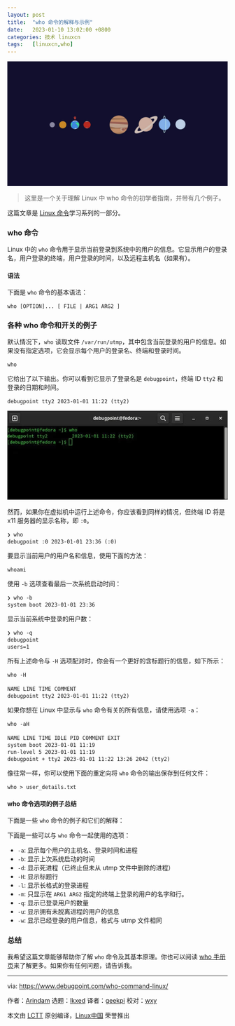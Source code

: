 ```yaml
---
layout: post
title:	"who 命令的解释与示例"
date:	2023-01-10 13:02:00 +0800 
categories:	技术 linuxcn 
tags:	[linuxcn,who]
---
```



![](/Asserts/Images/album/202301/10/130213zb6odhv8gl8cvxvo.jpg)



> 
> 这里是一个关于理解 Linux 中 who 命令的初学者指南，并带有几个例子。
> 
> 
> 


这篇文章是 [Linux 命令](https://www.debugpoint.com/category/linux-commands)学习系列的一部分。


### who 命令


Linux 中的 `who` 命令用于显示当前登录到系统中的用户的信息。它显示用户的登录名，用户登录的终端，用户登录的时间，以及远程主机名（如果有）。


#### 语法


下面是 `who` 命令的基本语法：



```
who [OPTION]... [ FILE | ARG1 ARG2 ]

```

### 各种 who 命令和开关的例子


默认情况下，`who` 读取文件 `/var/run/utmp`，其中包含当前登录的用户的信息。如果没有指定选项，它会显示每个用户的登录名、终端和登录时间。



```
who

```

它给出了以下输出。你可以看到它显示了登录名是 `debugpoint`，终端 ID `tty2` 和登录的日期和时间。



```
debugpoint tty2 2023-01-01 11:22 (tty2)

```

![who 命令 - 默认示例](/Asserts/Images/album/202301/10/130237lzerqszsszhe4heb.jpg)


然而，如果你在虚拟机中运行上述命令，你应该看到同样的情况，但终端 ID 将是 x11 服务器的显示名称，即 `:0`。



```
❯ who
debugpoint :0 2023-01-01 23:36 (:0)

```

要显示当前用户的用户名和信息，使用下面的方法：



```
whoami

```

使用 `-b` 选项查看最后一次系统启动时间：



```
❯ who -b
system boot 2023-01-01 23:36

```

显示当前系统中登录的用户数：



```
❯ who -q
debugpoint
users=1

```

所有上述命令与 `-H` 选项配对时，你会有一个更好的含标题行的信息，如下所示：



```
who -H

NAME LINE TIME COMMENT
debugpoint tty2 2023-01-01 11:22 (tty2)

```

如果你想在 Linux 中显示与 `who` 命令有关的所有信息，请使用选项 `-a`：



```
who -aH

NAME LINE TIME IDLE PID COMMENT EXIT
system boot 2023-01-01 11:19
run-level 5 2023-01-01 11:19
debugpoint + tty2 2023-01-01 11:22 13:26 2042 (tty2)

```

像往常一样，你可以使用下面的重定向将 `who` 命令的输出保存到任何文件：



```
who > user_details.txt

```

#### who 命令选项的例子总结


下面是一些 `who` 命令的例子和它们的解释：


下面是一些可以与 `who` 命令一起使用的选项：


* `-a`: 显示每个用户的主机名、登录时间和进程
* `-b`: 显示上次系统启动的时间
* `-d`: 显示死进程（已终止但未从 utmp 文件中删除的进程）
* `-H`: 显示标题行
* `-l`: 显示长格式的登录进程
* `-m`: 只显示在 `ARG1 ARG2` 指定的终端上登录的用户的名字和行。
* `-q`: 显示已登录用户的数量
* `-u`: 显示拥有未脱离进程的用户的信息
* `-w`: 显示已经登录的用户信息，格式与 utmp 文件相同


### 总结


我希望这篇文章能够帮助你了解 `who` 命令及其基本原理。你也可以阅读 [who 手册页](https://man7.org/linux/man-pages/man1/who.1.html)来了解更多。如果你有任何问题，请告诉我。




---


via: <https://www.debugpoint.com/who-command-linux/>


作者：[Arindam](https://www.debugpoint.com/author/admin1/) 选题：[lkxed](https://github.com/lkxed) 译者：[geekpi](https://github.com/geekpi) 校对：[wxy](https://github.com/wxy)


本文由 [LCTT](https://github.com/LCTT/TranslateProject) 原创编译，[Linux中国](https://linux.cn/) 荣誉推出
